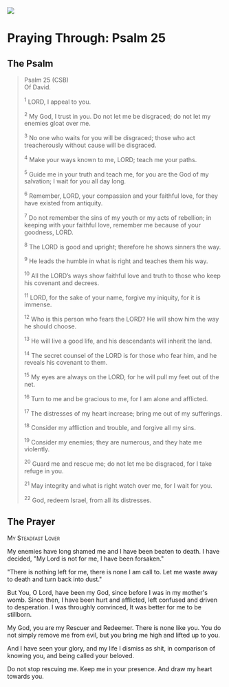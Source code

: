 <img class="intro-right" src="/images/art-paris-psalter.jpg">

# Praying Through: Psalm 25

## The Psalm

>Psalm 25 (CSB)  
><sup></sup> Of David. 
>
><sup>1</sup> LORD, I appeal to you. 
>
><sup>2</sup> My God, I trust in you. Do not let me be disgraced; do not let my enemies gloat over me. 
>
><sup>3</sup> No one who waits for you will be disgraced; those who act treacherously without cause will be disgraced. 
>
><sup>4</sup> Make your ways known to me, LORD; teach me your paths. 
>
><sup>5</sup> Guide me in your truth and teach me, for you are the God of my salvation; I wait for you all day long. 
>
><sup>6</sup> Remember, LORD, your compassion and your faithful love, for they have existed from antiquity. 
>
><sup>7</sup> Do not remember the sins of my youth or my acts of rebellion; in keeping with your faithful love, remember me because of your goodness, LORD. 
>
><sup>8</sup> The LORD is good and upright; therefore he shows sinners the way. 
>
><sup>9</sup> He leads the humble in what is right and teaches them his way. 
>
><sup>10</sup> All the LORD’s ways show faithful love and truth to those who keep his covenant and decrees. 
>
><sup>11</sup> LORD, for the sake of your name, forgive my iniquity, for it is immense. 
>
><sup>12</sup> Who is this person who fears the LORD? He will show him the way he should choose. 
>
><sup>13</sup> He will live a good life, and his descendants will inherit the land. 
>
><sup>14</sup> The secret counsel of the LORD is for those who fear him, and he reveals his covenant to them. 
>
><sup>15</sup> My eyes are always on the LORD, for he will pull my feet out of the net. 
>
><sup>16</sup> Turn to me and be gracious to me, for I am alone and afflicted. 
>
><sup>17</sup> The distresses of my heart increase; bring me out of my sufferings. 
>
><sup>18</sup> Consider my affliction and trouble, and forgive all my sins. 
>
><sup>19</sup> Consider my enemies; they are numerous, and they hate me violently. 
>
><sup>20</sup> Guard me and rescue me; do not let me be disgraced, for I take refuge in you. 
>
><sup>21</sup> May integrity and what is right watch over me, for I wait for you. 
>
><sup>22</sup> God, redeem Israel, from all its distresses.

## The Prayer

<div style="font-variant: small-caps;">My Steadfast Lover</div>

My enemies have long shamed me
  and I have been beaten to death.
  I have decided, "My Lord is not for me,
  I have been forsaken."

"There is nothing left for me,
  there is none I am call to.
  Let me waste away to death
  and turn back into dust."

But You, O Lord, have been my God,
  since before I was in my mother's womb.
  Since then, I have been hurt and afflicted,
  left confused and driven to desperation.
  I was throughly convinced,
  It was better for me to be stillborn.

My God, you are my Rescuer and Redeemer.
  There is none like you.
  You do not simply remove me from evil,
  but you bring me high and lifted up to you.

And I have seen your glory,
  and my life I dismiss as shit,
  in comparison of knowing you,
  and being called your beloved.

Do not stop rescuing me.
  Keep me in your presence.
  And draw my heart towards you.
